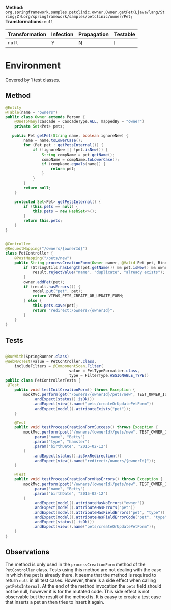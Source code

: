 
**Method:** `org.springframework.samples.petclinic.owner.Owner.getPet(Ljava/lang/String;Z)Lorg/springframework/samples/petclinic/owner/Pet;`
**Transformations:** `null`

| Transformation | Infection | Propagation | Testable |
|----------------|-----------|-------------|----------|
| `null`         | Y         | N           | I        |


# Environment

Covered by 1 test classes.

## Method

```Java
@Entity
@Table(name = "owners")
public class Owner extends Person {
    @OneToMany(cascade = CascadeType.ALL, mappedBy = "owner")
    private Set<Pet> pets;

   public Pet getPet(String name, boolean ignoreNew) {
        name = name.toLowerCase();
        for (Pet pet : getPetsInternal()) {
            if (!ignoreNew || !pet.isNew()) {
                String compName = pet.getName();
                compName = compName.toLowerCase();
                if (compName.equals(name)) {
                    return pet;
                }
            }
        }
        return null;
    }

    protected Set<Pet> getPetsInternal() {
        if (this.pets == null) {
            this.pets = new HashSet<>();
        }
        return this.pets;
    }
}


@Controller
@RequestMapping("/owners/{ownerId}")
class PetController {
    @PostMapping("/pets/new")
    public String processCreationForm(Owner owner, @Valid Pet pet, BindingResult result, ModelMap model) {
        if (StringUtils.hasLength(pet.getName()) && pet.isNew() && owner.getPet(pet.getName(), true) != null){
            result.rejectValue("name", "duplicate", "already exists");
        }
        owner.addPet(pet);
        if (result.hasErrors()) {
            model.put("pet", pet);
            return VIEWS_PETS_CREATE_OR_UPDATE_FORM;
        } else {
            this.pets.save(pet);
            return "redirect:/owners/{ownerId}";
        }
    }
}
```

## Tests

```Java

@RunWith(SpringRunner.class)
@WebMvcTest(value = PetController.class,
    includeFilters = @ComponentScan.Filter(
                            value = PetTypeFormatter.class,
                            type = FilterType.ASSIGNABLE_TYPE))
public class PetControllerTests {
 @Test
    public void testInitCreationForm() throws Exception {
        mockMvc.perform(get("/owners/{ownerId}/pets/new", TEST_OWNER_ID))
            .andExpect(status().isOk())
            .andExpect(view().name("pets/createOrUpdatePetForm"))
            .andExpect(model().attributeExists("pet"));
    }

    @Test
    public void testProcessCreationFormSuccess() throws Exception {
        mockMvc.perform(post("/owners/{ownerId}/pets/new", TEST_OWNER_ID)
            .param("name", "Betty")
            .param("type", "hamster")
            .param("birthDate", "2015-02-12")
        )
            .andExpect(status().is3xxRedirection())
            .andExpect(view().name("redirect:/owners/{ownerId}"));
    }

    @Test
    public void testProcessCreationFormHasErrors() throws Exception {
        mockMvc.perform(post("/owners/{ownerId}/pets/new", TEST_OWNER_ID)
            .param("name", "Betty")
            .param("birthDate", "2015-02-12")
        )
            .andExpect(model().attributeHasNoErrors("owner"))
            .andExpect(model().attributeHasErrors("pet"))
            .andExpect(model().attributeHasFieldErrors("pet", "type"))
            .andExpect(model().attributeHasFieldErrorCode("pet", "type", "required"))
            .andExpect(status().isOk())
            .andExpect(view().name("pets/createOrUpdatePetForm"));
    }
}
```

## Observations

The method is only used in the `processCreationForm` method of the `PetController` class. Tests using this method are not dealing with the case in which the pet is already there. It seems that the method is required to return `null` in all test cases. However, there is a side effect when calling `getPetsInternal`. At the end of the method invocation the `pets` field should not be null, however it is for the mutated code. This side effect is not observable but the result of the method is. It is eaasy to create a test case that inserts a pet an then tries to insert it again.